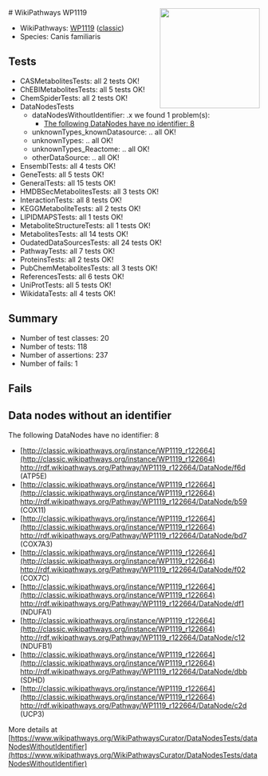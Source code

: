 <img style="float: right; width: 200px" src="https://upload.wikimedia.org/wikipedia/commons/thumb/8/83/Wplogo_with_text_500.png/640px-Wplogo_with_text_500.png" />
# WikiPathways WP1119

* WikiPathways: [WP1119](https://wikipathways.org/pathways/WP1119) ([classic](https://classic.wikipathways.org/instance/WP1119))
* Species: Canis familiaris
## Tests
* CASMetabolitesTests: all 2 tests OK!
* ChEBIMetabolitesTests: all 5 tests OK!
* ChemSpiderTests: all 2 tests OK!
* DataNodesTests
    * dataNodesWithoutIdentifier: .x we found 1 problem(s):
        * [The following DataNodes have no identifier: 8](#d2d32fa7)
    * unknownTypes_knownDatasource: .. all OK!
    * unknownTypes: .. all OK!
    * unknownTypes_Reactome: .. all OK!
    * otherDataSource: .. all OK!
* EnsemblTests: all 4 tests OK!
* GeneTests: all 5 tests OK!
* GeneralTests: all 15 tests OK!
* HMDBSecMetabolitesTests: all 3 tests OK!
* InteractionTests: all 8 tests OK!
* KEGGMetaboliteTests: all 2 tests OK!
* LIPIDMAPSTests: all 1 tests OK!
* MetaboliteStructureTests: all 1 tests OK!
* MetabolitesTests: all 14 tests OK!
* OudatedDataSourcesTests: all 24 tests OK!
* PathwayTests: all 7 tests OK!
* ProteinsTests: all 2 tests OK!
* PubChemMetabolitesTests: all 3 tests OK!
* ReferencesTests: all 6 tests OK!
* UniProtTests: all 5 tests OK!
* WikidataTests: all 4 tests OK!


## Summary

* Number of test classes: 20
* Number of tests: 118
* Number of assertions: 237
* Number of fails: 1

## Fails

<a name="d2d32fa7" />

## Data nodes without an identifier

The following DataNodes have no identifier: 8

* [http://classic.wikipathways.org/instance/WP1119_r122664](http://classic.wikipathways.org/instance/WP1119_r122664) http://rdf.wikipathways.org/Pathway/WP1119_r122664/DataNode/f6d (ATP5E)
* [http://classic.wikipathways.org/instance/WP1119_r122664](http://classic.wikipathways.org/instance/WP1119_r122664) http://rdf.wikipathways.org/Pathway/WP1119_r122664/DataNode/b59 (COX11)
* [http://classic.wikipathways.org/instance/WP1119_r122664](http://classic.wikipathways.org/instance/WP1119_r122664) http://rdf.wikipathways.org/Pathway/WP1119_r122664/DataNode/bd7 (COX7A3)
* [http://classic.wikipathways.org/instance/WP1119_r122664](http://classic.wikipathways.org/instance/WP1119_r122664) http://rdf.wikipathways.org/Pathway/WP1119_r122664/DataNode/f02 (COX7C)
* [http://classic.wikipathways.org/instance/WP1119_r122664](http://classic.wikipathways.org/instance/WP1119_r122664) http://rdf.wikipathways.org/Pathway/WP1119_r122664/DataNode/df1 (NDUFA1)
* [http://classic.wikipathways.org/instance/WP1119_r122664](http://classic.wikipathways.org/instance/WP1119_r122664) http://rdf.wikipathways.org/Pathway/WP1119_r122664/DataNode/c12 (NDUFB1)
* [http://classic.wikipathways.org/instance/WP1119_r122664](http://classic.wikipathways.org/instance/WP1119_r122664) http://rdf.wikipathways.org/Pathway/WP1119_r122664/DataNode/dbb (SDHD)
* [http://classic.wikipathways.org/instance/WP1119_r122664](http://classic.wikipathways.org/instance/WP1119_r122664) http://rdf.wikipathways.org/Pathway/WP1119_r122664/DataNode/c2d (UCP3)


More details at [https://www.wikipathways.org/WikiPathwaysCurator/DataNodesTests/dataNodesWithoutIdentifier](https://www.wikipathways.org/WikiPathwaysCurator/DataNodesTests/dataNodesWithoutIdentifier)

